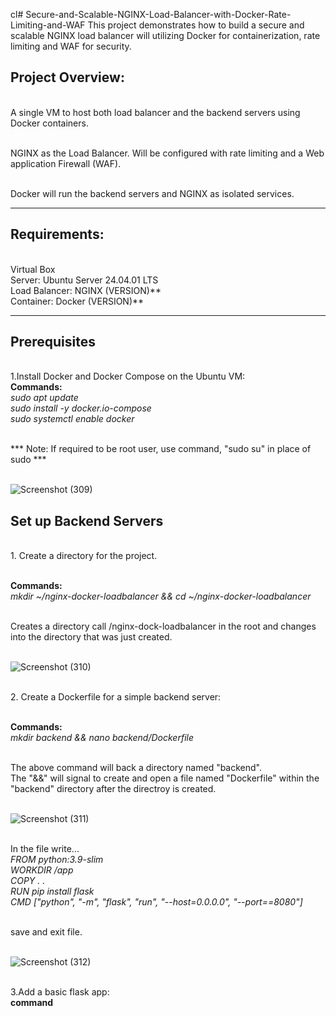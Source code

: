 cl# Secure-and-Scalable-NGINX-Load-Balancer-with-Docker-Rate-Limiting-and-WAF
This project demonstrates how to build a secure and scalable NGINX load balancer will utilizing Docker for containerization, rate limiting and WAF for security.

<h2>Project Overview:</h2>
</br>A single VM to host both load balancer and the backend servers using Docker containers.

</br>NGINX as the Load Balancer. Will be configured with rate limiting and a Web application Firewall (WAF).

</br>Docker will run the backend servers and NGINX as isolated services.

<hr>

<h2>Requirements:</h2>
</br> Virtual Box
</br> Server: Ubuntu Server 24.04.01 LTS  
</br> Load Balancer: NGINX (VERSION)**
</br> Container: Docker (VERSION)**

<hr>

<h2>Prerequisites</h2>
</br>1.Install Docker and Docker Compose on the Ubuntu VM:
</br> <b>Commands:</b>
</br> <i>sudo apt update 
</br> sudo install -y docker.io-compose  
</br> sudo systemctl enable docker</i>

</br> *** Note: If required to be root user, use command, "sudo su" in place of sudo ***

</br>![Screenshot (309)](https://github.com/user-attachments/assets/d7248dbf-fc1b-45e8-96f7-be9ae400e352)



<h2>Set up Backend Servers</h2>
</br>1. Create a directory for the project.

</br><b>Commands:</b>
</br><i>mkdir ~/nginx-docker-loadbalancer && cd ~/nginx-docker-loadbalancer</i>

</br> Creates a directory call /nginx-dock-loadbalancer in the root and changes into the directory that was just created.

</br>![Screenshot (310)](https://github.com/user-attachments/assets/bd61f55a-48fd-40b9-a478-ac4cde142508)



</br>2. Create a Dockerfile for a simple backend server:

</br><b>Commands:</b>
</br><i>mkdir backend && nano backend/Dockerfile </i>

</br> The above command will back a directory named "backend".
</br> The "&&" will signal to create and open a file named "Dockerfile" within the "backend" directory after the directroy is created.

</br>![Screenshot (311)](https://github.com/user-attachments/assets/7790bfa4-4aea-42b8-85e6-41375de9eed3)

</br>In the file write...
</br><i> FROM python:3.9-slim
</br>WORKDIR /app
</br>COPY . .
</br>RUN pip install flask
</br>CMD ["python", "-m", "flask", "run", "--host=0.0.0.0", "--port==8080"]</i>

</br> save and exit file.

</br>![Screenshot (312)](https://github.com/user-attachments/assets/d8df4ec4-50e9-4e3b-8a82-520cb04d16c6)



</br>3.Add a basic flask app:
</br><b>command
